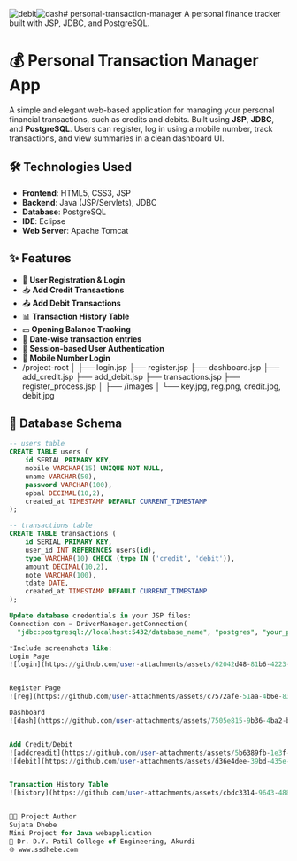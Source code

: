 ![debit](https://github.com/user-attachments/assets/1dee0db8-734d-48b5-ad36-744d4022ebe1)![dash](https://github.com/user-attachments/assets/94eb0a38-fd30-41ab-ba7b-e9b235a7bbd1)# personal-transaction-manager
A personal finance tracker built with JSP, JDBC, and PostgreSQL.
# 💰 Personal Transaction Manager App
A simple and elegant web-based application for managing your personal financial transactions, such as credits and debits. Built using **JSP**, **JDBC**, and **PostgreSQL**. Users can register, log in using a mobile number, track transactions, and view summaries in a clean dashboard UI.
## 🛠️ Technologies Used

- **Frontend**: HTML5, CSS3, JSP
- **Backend**: Java (JSP/Servlets), JDBC
- **Database**: PostgreSQL
- **IDE**: Eclipse
- **Web Server**: Apache Tomcat

## ✨ Features

- 🔐 **User Registration & Login**
- 📥 **Add Credit Transactions**
- 📤 **Add Debit Transactions**
- 📊 **Transaction History Table**
- 💵 **Opening Balance Tracking**
- 📆 **Date-wise transaction entries**
- 🔁 **Session-based User Authentication**
- 📱 **Mobile Number Login**
- /project-root
│
├── login.jsp
├── register.jsp
├── dashboard.jsp
├── add_credit.jsp
├── add_debit.jsp
├── transactions.jsp
├── register_process.jsp
│
├── /images
│ └── key.jpg, reg.png, credit.jpg, debit.jpg

## 🧪 Database Schema

```sql
-- users table
CREATE TABLE users (
    id SERIAL PRIMARY KEY,
    mobile VARCHAR(15) UNIQUE NOT NULL,
    uname VARCHAR(50),
    password VARCHAR(100),
    opbal DECIMAL(10,2),
    created_at TIMESTAMP DEFAULT CURRENT_TIMESTAMP
);

-- transactions table
CREATE TABLE transactions (
    id SERIAL PRIMARY KEY,
    user_id INT REFERENCES users(id),
    type VARCHAR(10) CHECK (type IN ('credit', 'debit')),
    amount DECIMAL(10,2),
    note VARCHAR(100),
    tdate DATE,
    created_at TIMESTAMP DEFAULT CURRENT_TIMESTAMP
);

Update database credentials in your JSP files:
Connection con = DriverManager.getConnection(
  "jdbc:postgresql://localhost:5432/database_name", "postgres", "your_password");

*Include screenshots like:
Login Page
![login](https://github.com/user-attachments/assets/62042d48-81b6-4223-812b-91251c96556e)


Register Page
![reg](https://github.com/user-attachments/assets/c7572afe-51aa-4b6e-834a-575bb4d00345)

Dashboard
![dash](https://github.com/user-attachments/assets/7505e815-9b36-4ba2-ba6e-0a73c9c7bdbc)


Add Credit/Debit
![addcreadit](https://github.com/user-attachments/assets/5b6389fb-1e3f-493d-9fdd-ab204b486a79)
![debit](https://github.com/user-attachments/assets/d36e4dee-39bd-435e-864a-ed4bb748e2be)


Transaction History Table
![history](https://github.com/user-attachments/assets/cbdc3314-9643-4882-82ad-eaae6751a91a)


👩‍🎓 Project Author
Sujata Dhebe
Mini Project for Java webapplication
📍 Dr. D.Y. Patil College of Engineering, Akurdi
🌐 www.ssdhebe.com
